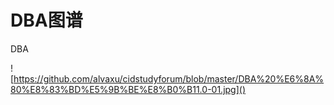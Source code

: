 # DBA图谱 
DBA

![https://github.com/alvaxu/cidstudyforum/blob/master/DBA%20%E6%8A%80%E8%83%BD%E5%9B%BE%E8%B0%B11.0-01.jpg]()

